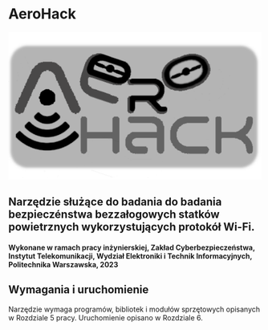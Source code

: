 # AeroHack
![aerohack logo](src/graphics/aerohack_bg.png)
## Narzędzie służące do badania do badania bezpieczénstwa bezzałogowych statków powietrznych wykorzystujących protokół Wi-Fi.
#### Wykonane w ramach pracy inżynierskiej, Zakład Cyberbezpieczeństwa, Instytut Telekomunikacji, Wydział Elektroniki i Technik Informacyjnych, Politechnika Warszawska, 2023
## Wymagania i uruchomienie
Narzędzie wymaga programów, bibliotek i modułów sprzętowych opisanych w Rozdziale 5 pracy. Uruchomienie opisano w Rozdziale 6.